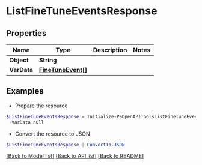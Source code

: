 # ListFineTuneEventsResponse
## Properties

Name | Type | Description | Notes
------------ | ------------- | ------------- | -------------
**Object** | **String** |  | 
**VarData** | [**FineTuneEvent[]**](FineTuneEvent.md) |  | 

## Examples

- Prepare the resource
```powershell
$ListFineTuneEventsResponse = Initialize-PSOpenAPIToolsListFineTuneEventsResponse  -Object null `
 -VarData null
```

- Convert the resource to JSON
```powershell
$ListFineTuneEventsResponse | ConvertTo-JSON
```

[[Back to Model list]](../README.md#documentation-for-models) [[Back to API list]](../README.md#documentation-for-api-endpoints) [[Back to README]](../README.md)

